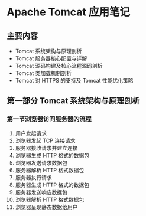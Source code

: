 # Apache Tomcat 应用笔记

## 主要内容

- Tomcat 系统架构与原理剖析
- Tomcat 服务器核心配置与详解
- Tomcat 源码构建及核心流程源码剖析
- Tomcat 类加载机制剖析
- Tomcat 对 HTTPS 的支持及 Tomcat 性能优化策略

## 第一部分 Tomcat 系统架构与原理剖析

### 第一节浏览器访问服务器的流程 

1. 用户发起请求
2. 浏览器发起 TCP 连接请求
3. 服务器接收请求并建立连接
4. 浏览器生成 HTTP 格式的数据包
5. 浏览器发送请求数据包
6. 服务器解析 HTTP 格式数据包
7. 服务器执行请求
8. 服务器生成 HTTP 格式的数据包
9. 服务器发送响应数据包
10. 浏览器解析 HTTP 格式数据包
11. 浏览器呈现静态数据给用户

